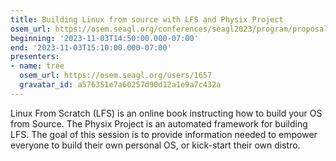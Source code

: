 ```yaml
---
title: Building Linux from source with LFS and Physix Project
osem_url: https://osem.seagl.org/conferences/seagl2023/program/proposals/979
beginning: '2023-11-03T14:50:00.000-07:00'
end: '2023-11-03T15:10:00.000-07:00'
presenters:
- name: tree
  osem_url: https://osem.seagl.org/users/1657
  gravatar_id: a576351e7a60257d90d12a1e9a7c432a
---
```


Linux From Scratch (LFS) is an online book instructing how to build your OS from Source. The Physix Project is an automated framework for building LFS. The goal of this session is to provide information needed to empower everyone to build their own personal OS, or kick-start their own distro.
